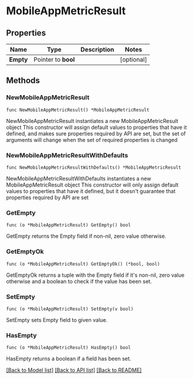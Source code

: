 # MobileAppMetricResult

## Properties

Name | Type | Description | Notes
------------ | ------------- | ------------- | -------------
**Empty** | Pointer to **bool** |  | [optional] 

## Methods

### NewMobileAppMetricResult

`func NewMobileAppMetricResult() *MobileAppMetricResult`

NewMobileAppMetricResult instantiates a new MobileAppMetricResult object
This constructor will assign default values to properties that have it defined,
and makes sure properties required by API are set, but the set of arguments
will change when the set of required properties is changed

### NewMobileAppMetricResultWithDefaults

`func NewMobileAppMetricResultWithDefaults() *MobileAppMetricResult`

NewMobileAppMetricResultWithDefaults instantiates a new MobileAppMetricResult object
This constructor will only assign default values to properties that have it defined,
but it doesn't guarantee that properties required by API are set

### GetEmpty

`func (o *MobileAppMetricResult) GetEmpty() bool`

GetEmpty returns the Empty field if non-nil, zero value otherwise.

### GetEmptyOk

`func (o *MobileAppMetricResult) GetEmptyOk() (*bool, bool)`

GetEmptyOk returns a tuple with the Empty field if it's non-nil, zero value otherwise
and a boolean to check if the value has been set.

### SetEmpty

`func (o *MobileAppMetricResult) SetEmpty(v bool)`

SetEmpty sets Empty field to given value.

### HasEmpty

`func (o *MobileAppMetricResult) HasEmpty() bool`

HasEmpty returns a boolean if a field has been set.


[[Back to Model list]](../README.md#documentation-for-models) [[Back to API list]](../README.md#documentation-for-api-endpoints) [[Back to README]](../README.md)


